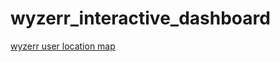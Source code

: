 # wyzerr_interactive_dashboard

[wyzerr user location map](https://rawgit.com/huanqi/wyzerr_interactive_dashboard/master/wyzerr_users_geo_map_cluster.html)
